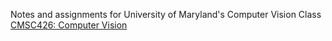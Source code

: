 
Notes and assignments for University of Maryland's Computer Vision Class [CMSC426: Computer Vision](http://prg.cs.umd.edu)

